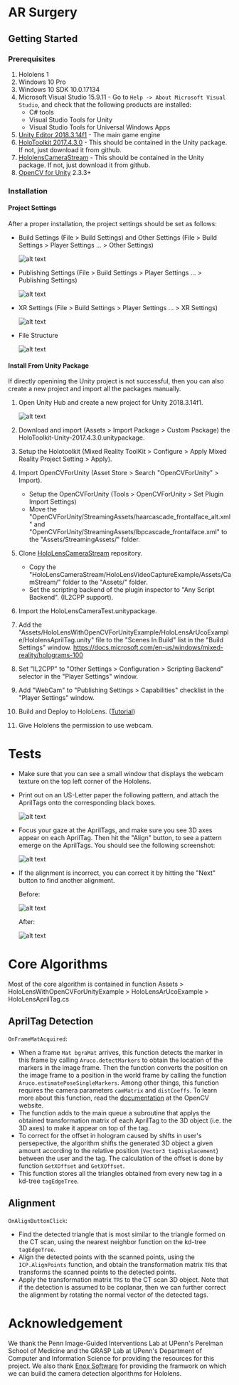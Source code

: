 # AR Surgery

## Getting Started

### Prerequisites

1. Hololens 1
2. Windows 10 Pro
3. Windows 10 SDK 10.0.17134
4. Microsoft Visual Studio 15.9.11 - Go to `Help -> About Microsoft Visual Studio`, and check that the following products are installed:
    * C# tools
    * Visual Studio Tools for Unity
    * Visual Studio Tools for Universal Windows Apps
5. [Unity Editor 2018.3.14f1](https://unity3d.com/get-unity/download) - The main game engine
6. [HoloToolkit 2017.4.3.0](https://github.com/microsoft/MixedRealityToolkit-Unity/releases/tag/2017.4.3.0-Refresh) - This should be contained in the Unity package. If not, just download it from github.
7. [HololensCameraStream](https://github.com/VulcanTechnologies/HoloLensCameraStream) - This should be contained in the Unity package. If not, just download it from github.
8. [OpenCV for Unity](https://assetstore.unity.com/packages/tools/integration/opencv-for-unity-21088?aid=1011l4ehR&utm_source=aff) 2.3.3+

### Installation

#### Project Settings

After a proper installation, the project settings should be set as follows:

* Build Settings (File > Build Settings) and Other Settings (File > Build Settings > Player Settings ... > Other Settings)

    ![alt text](ScreenShots/1.PNG)

* Publishing Settings (File > Build Settings > Player Settings ... > Publishing Settings)

    ![alt text](ScreenShots/3.PNG)

* XR Settings (File > Build Settings > Player Settings ... > XR Settings)

    ![alt text](ScreenShots/4.PNG)

* File Structure

    ![alt text](ScreenShots/2.PNG)

#### Install From Unity Package

If directly openining the Unity project is not successful, then you can also create a new project and import all the packages manually.

1. Open Unity Hub and create a new project for Unity 2018.3.14f1.

    ![alt text](ScreenShots/0.PNG)
2. Download and import (Assets > Import Package > Custom Package) the HoloToolkit-Unity-2017.4.3.0.unitypackage.
3. Setup the Holotoolkit (Mixed Reality ToolKit > Configure > Apply Mixed Reality Project Setting > Apply).
4. Import OpenCVForUnity (Asset Store > Search "OpenCVForUnity" > Import).
    * Setup the OpenCVForUnity (Tools > OpenCVForUnity > Set Plugin Import Settings)
    * Move the "OpenCVForUnity/StreamingAssets/haarcascade_frontalface_alt.xml" and "OpenCVForUnity/StreamingAssets/lbpcascade_frontalface.xml" to the "Assets/StreamingAssets/" folder.
5. Clone [HoloLensCameraStream](https://github.com/VulcanTechnologies/HoloLensCameraStream) repository.
    * Copy the "HoloLensCameraStream/HoloLensVideoCaptureExample/Assets/CamStream/" folder to the "Assets/" folder.
    * Set the scripting backend of the plugin inspector to "Any Script Backend". (IL2CPP support).
6. Import the HoloLensCameraTest.unitypackage.
7. Add the "Assets/HoloLensWithOpenCVForUnityExample/HoloLensArUcoExample/HololensAprilTag.unity" file to the "Scenes In Build" list in the "Build Settings" window.
    https://docs.microsoft.com/en-us/windows/mixed-reality/holograms-100
8. Set "IL2CPP" to "Other Settings > Configuration > Scripting Backend" selector in the "Player Settings" window.
9. Add "WebCam" to "Publishing Settings > Capabilities" checklist in the "Player Settings" window.
10. Build and Deploy to HoloLens. ([Tutorial](https://docs.microsoft.com/en-us/windows/mixed-reality/holograms-100))
11. Give Hololens the permission to use webcam.

# Tests


* Make sure that you can see a small window that displays the webcam texture on the top left corner of the Hololens.
* Print out on an US-Letter paper the following pattern, and attach the AprilTags onto the corresponding black boxes.

    ![alt text](ScreenShots/alignTest.PNG)

* Focus your gaze at the AprilTags, and make sure you see 3D axes appear on each AprilTag. Then hit the "Align" button, to see a pattern emerge on the AprilTags. You should see the following screenshot:

    ![alt text](ScreenShots/6.jpg)

* If the alignment is incorrect, you can correct it by hitting the "Next" button to find another alignment.

    Before:

    ![alt text](ScreenShots/before.jpg)

    After:

    ![alt text](ScreenShots/after.jpg)


# Core Algorithms

Most of the core algorithm is contained in function Assets > HoloLensWithOpenCVForUnityExample > HoloLensArUcoExample > HoloLensAprilTag.cs

## AprilTag Detection

`OnFrameMatAcquired`:
* When a frame `Mat bgraMat` arrives, this function detects the marker in this frame by calling `Aruco.detectMarkers` to obtain the location of the markers in the image frame. Then the function converts the position on the image frame to a position in the world frame by calling the function `Aruco.estimatePoseSingleMarkers`. Among other things, this function requires the camera parameters `camMatrix` and `distCoeffs`. To learn more about this function, read the [documentation](https://docs.opencv.org/2.4/modules/calib3d/doc/camera_calibration_and_3d_reconstruction.html) at the OpenCV website.
* The function adds to the main queue a subroutine that applys the obtained transformation matrix of each AprilTag to the 3D object (i.e. the 3D axes) to make it appear on top of the tag.
* To correct for the offset in hologram caused by shifts in user's persepective, the algorithm shifts the generated 3D object a given amount according to the relative position (`Vector3 tagDisplacement`) between the user and the tag. The calculation of the offset is done by function `GetXOffset` and `GetXOffset`.
* This function stores all the triangles obtained from every new tag in a kd-tree `tagEdgeTree`.

## Alignment

`OnAlignButtonClick`:
* Find the detected triangle that is most similar to the triangle formed on the CT scan, using the nearest neighbor function on the kd-tree `tagEdgeTree`.
* Align the detected points with the scanned points, using the `ICP.AlignPoints` function, and obtain the transformation matrix `TRS` that transforms the scanned points to the detected points.
* Apply the transformation matrix `TRS` to the CT scan 3D object. Note that if the detection is assumed to be coplanar, then we can further correct the alignment by rotating the normal vector of the detected tags.

# Acknowledgement

We thank the Penn Image-Guided Interventions Lab at UPenn's Perelman School of Medicine and the GRASP Lab at UPenn's Department of Computer and Information Science for providing the resources for this project. We also thank [Enox Software](https://github.com/EnoxSoftware) for providing the framwork on which we can build the camera detection algorithms for Hololens.
